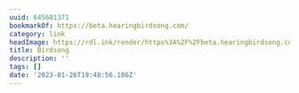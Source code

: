```yaml
---
uuid: 645601371
bookmarkOf: https://beta.hearingbirdsong.com/
category: link
headImage: https://rdl.ink/render/https%3A%2F%2Fbeta.hearingbirdsong.com%2F
title: Birdsong
description: ''
tags: []
date: '2023-01-26T19:48:56.186Z'
---
```



